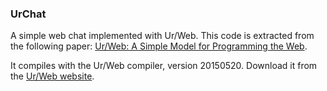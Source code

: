 ### UrChat

A simple web chat implemented with Ur/Web.
This code is extracted from the following paper: [Ur/Web: A Simple Model for Programming the Web](ttp://adam.chlipala.net/papers/UrWebPOPL15/).

It compiles with the Ur/Web compiler, version 20150520.
Download it from the [Ur/Web website](http://www.impredicative.com/ur/).
